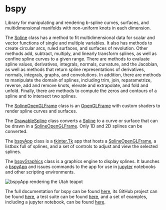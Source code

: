 # bspy
Library for manipulating and rendering b-spline curves, surfaces, and multidimensional manifolds with non-uniform knots in each dimension.

The [Spline](https://ericbrec.github.io/bspy/bspy/spline.html) class has a method to fit multidimensional data for 
scalar and vector functions of single and multiple variables. It also has methods to create circular arcs, ruled surfaces, and surfaces of revolution. 
Other methods add, subtract, multiply, and linearly transform splines, as well as confine spline curves to a given range. 
There are methods to evaluate spline values, derivatives, integrals, normals, curvature, and the Jacobian, as well as methods that return spline representations of derivatives, normals, integrals, graphs, and convolutions. In addition, there are methods to manipulate the domain of splines, including trim, join, reparametrize, reverse, add and remove knots, elevate and extrapolate, and fold and unfold. Finally, there are methods to compute the zeros and contours of a spline and to intersect two splines.

The [SplineOpenGLFrame](https://ericbrec.github.io/bspy/bspy/splineOpenGLFrame.html) class is an 
[OpenGLFrame](https://pypi.org/project/pyopengltk/) with custom shaders to render spline curves and surfaces.

The [DrawableSpline](https://ericbrec.github.io/bspy/bspy/drawableSpline.html) class converts a 
[Spline](https://ericbrec.github.io/bspy/bspy/spline.html) to a curve or surface that can be drawn in a 
[SplineOpenGLFrame](https://ericbrec.github.io/bspy/bspy/splineOpenGLFrame.html). Only 1D and 2D splines can be converted.

The [bspyApp](https://ericbrec.github.io/bspy/bspy/bspyApp.html) class is a 
[tkinter.Tk](https://docs.python.org/3/library/tkinter.html) app that hosts a 
[SplineOpenGLFrame](https://ericbrec.github.io/bspy/bspy/splineOpenGLFrame.html), 
a listbox full of splines, and a set of controls to adjust and view the selected splines.

The [bspyGraphics](https://ericbrec.github.io/bspy/bspy/bspyApp.html#bspyGraphics) class is a graphics engine to display splines.
It launches a [bspyApp](https://ericbrec.github.io/bspy/bspy/bspyApp.html) and issues commands to the app for use 
in [jupyter](https://jupyter.org/) notebooks and other scripting environments.

![bspyApp rendering the Utah teapot](https://ericbrec.github.io/bspy/bspyApp.png "bspyApp rendering the Utah teapot")

The full documentation for bspy can be found [here](https://ericbrec.github.io/bspy), its GitHub project can be found 
[here](https://github.com/ericbrec/bspy), a test suite can be found [here](https://github.com/ericbrec/bspy/tree/main/tests), and
a set of examples, including a jupyter notebook, can be found [here](https://github.com/ericbrec/bspy/tree/main/examples).
